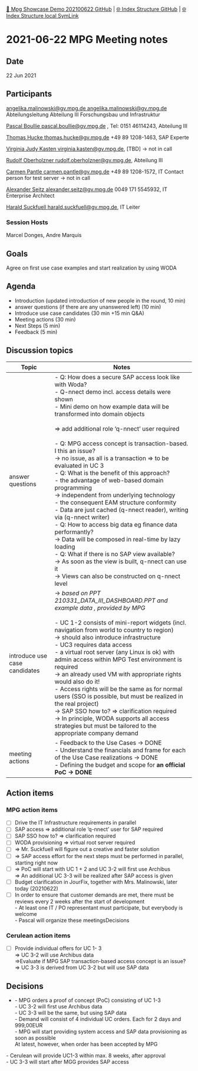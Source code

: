 [📁 Mpg Showcase Demo 202100622 GitHub](/cerulean-circle-unlimited-2cu/customer/sales/max-planck-gesellschaft-mpg/mpg-showcase-demo-202100622.md) | [🌐 Index Structure GitHub](/cerulean-circle-unlimited-2cu/customer/sales/max-planck-gesellschaft-mpg/mpg-showcase-demo-202100622/2021-06-22-mpg-meeting-notes.md) | [🌐 Index Structure local SymLink](./2021-06-22-mpg-meeting-notes.entry.md)

# 2021-06-22 MPG Meeting notes

## Date

22 Jun 2021

## Participants

[angelika.malinowski@gv.mpg.de <angelika.malinowski@gv.mpg.de>](https://ox.hosteurope.de/appsuite/#) Abteilungsleitung Abteilung III Forschungsbau und Infrastruktur

[Pascal Boullie <pascal.boullie@gv.mpg.de>](https://ox.hosteurope.de/appsuite/#) , Tel: 0151 46114243, Abteilung III

[Thomas Hucke <thomas.hucke@gv.mpg.de>](https://ox.hosteurope.de/appsuite/#) +49 89 1208-1463, SAP Experte

[Virginia Judy Kasten <virginia.kasten@gv.mpg.de>](https://ox.hosteurope.de/appsuite/#), \[TBD\] → not in call

[Rudolf Oberholzner <rudolf.oberholzner@gv.mpg.de>](https://ox.hosteurope.de/appsuite/#), Abteilung III

[Carmen Pantle <carmen.pantle@gv.mpg.de>](https://ox.hosteurope.de/appsuite/#) +49 89 1208-1572, IT Contact person for test server → not in call

[Alexander Seitz <alexander.seitz@gv.mpg.de>](https://ox.hosteurope.de/appsuite/#) 0049 171 5545932, IT Enterprise Architect

[Harald Suckfuell <harald.suckfuell@gv.mpg.de>](https://ox.hosteurope.de/appsuite/#), IT Leiter

### Session Hosts

Marcel Donges, Andre Marquis

## Goals

Agree on first use case examples and start realization by using WODA

## Agenda

- Introduction (updated introduction of new people in the round, 10 min)
- answer questions (if there are any unanswered left) (10 min)
- Introduce use case candidates (30 min +15 min Q&A)
- Meeting actions (30 min)
- Next Steps (5 min)
- Feedback (5 min)

## Discussion topics

| Topic | Notes |
| --- | --- |
| answer questions | - Q: How does a secure SAP access look like with Woda?<br>  - Q-nnect demo incl. access details were shown<br>    - Mini demo on how example data will be transformed into domain objects<br><br>\=> add additional role ‘q-nnect’ user required<br><br>- Q: MPG access concept is transaction-based. I this an issue?  <br>\-> no issue, as all is a transaction => to be evaluated in UC 3<br>- Q: What is the benefit of this approach?<br>  - the advantage of web-based domain programming  <br>\-> independent from underlying technology<br>  - the consequent EAM structure conformity<br>  - Data are just cached (q-nnect reader), writing via (q-nnect writer)<br>- Q: How to access big data eg finance data performantly?  <br>\-> Data will be composed in real-time by lazy loading<br>- Q: What if there is no SAP view available?  <br>\-> As soon as the view is built, q-nnect can use it  <br>\-> Views can also be constructed on q-nnect level |
| introduce use case candidates | → *based on PPT 210331\_DATA\_III\_DASHBOARD.PPT and example data , provided by MPG*<br><br>- UC 1-2 consists of mini-report widgets (incl. navigation from world to country to region)  <br>\-> should also introduce infrastructure<br>- UC3 requires data access<br>  - a virtual root server (any Linux is ok) with admin access within MPG Test environment is required  <br>\-> an already used VM with appropriate rights would also do it!<br>  - Access rights will be the same as for normal users (SSO is possible, but must be realized in the real project)  <br>\-> SAP SSO how to? => clarification required  <br>\-> In principle, WODA supports all access strategies but must be tailored to the appropriate company demand |
| meeting actions | - Feedback to the Use Cases → DONE<br>- Understand the financials and frame for each of the Use Case realizations → DONE<br>- Defining the budget and scope for **an official PoC → DONE** |

## Action items

### MPG action items

- [ ] Drive the IT Infrastructure requirements in parallel
- [ ] SAP access => additional role ‘q-nnect’ user for SAP required
- [ ] SAP SSO how to? => clarification required
- [ ] WODA provisioning => virtual root server required
- [ ] \=> Mr. Suckfuell will figure out a creative and faster solution
- [ ] \=> SAP access effort for the next steps must be performed in parallel, starting right now
- [ ] \=> PoC will start with UC 1 + 2 and UC 3-2 will first use Archibus  
\=> An additional UC 3-3 will be realized after SAP access is given
- [ ] Budget clarification in JourFix, together with Mrs. Malinowski, later today (20210622)
- [ ] In order to ensure that customer demands are met, there must be reviews every 2 weeks after the start of development  
\- At least one IT / PO representant must participate, but everybody is welcome  
\- Pascal will organize these meetingsDecisions

### Cerulean action items

- [ ] Provide individual offers for UC 1- 3  
\=> UC 3-2 will use Archibus data  
\=>Evaluate if MPG SAP transaction-based access concept is an issue?  
\=> UC 3-3 is derived from UC 3-2 but will use SAP data

## Decisions

- \- MPG orders a proof of concept (PoC) consisting of UC 1-3  
\- UC 3-2 will first use Archibus data  
\- UC 3-3 will be the same, but using SAP data  
\- Demand will consist of 4 individual UC orders. Each for 2 days and 999,00EUR  
\- MPG will start providing system access and SAP data provisioning as soon as possible  
At latest, however, when order has been accepted by MPG  
  
\- Cerulean will provide UC1-3 within max. 8 weeks, after approval  
\- UC 3-3 will start after MGG provides SAP access
